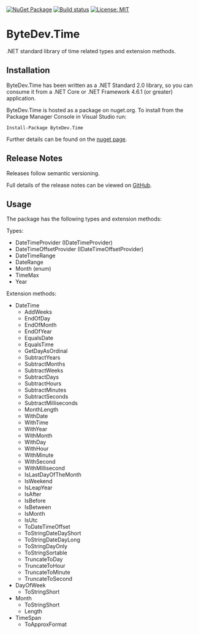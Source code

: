 [![NuGet Package](https://img.shields.io/nuget/v/ByteDev.Time.svg)](https://www.nuget.org/packages/ByteDev.Time)
[![Build status](https://ci.appveyor.com/api/projects/status/github/ByteDev/ByteDev.Time?branch=master&svg=true)](https://ci.appveyor.com/project/ByteDev/ByteDev.Time/branch/master)
[![License: MIT](https://img.shields.io/badge/License-MIT-green.svg)](https://github.com/ByteDev/ByteDev.Template.LibraryPackage/blob/master/LICENSE)

# ByteDev.Time

.NET standard library of time related types and extension methods.

## Installation

ByteDev.Time has been written as a .NET Standard 2.0 library, so you can consume it from a .NET Core or .NET Framework 4.6.1 (or greater) application.

ByteDev.Time is hosted as a package on nuget.org.  To install from the Package Manager Console in Visual Studio run:

`Install-Package ByteDev.Time`

Further details can be found on the [nuget page](https://www.nuget.org/packages/ByteDev.Time/).

## Release Notes

Releases follow semantic versioning.

Full details of the release notes can be viewed on [GitHub](https://github.com/ByteDev/ByteDev.Time/blob/master/docs/RELEASE-NOTES.md).

## Usage

The package has the following types and extension methods:

Types:
- DateTimeProvider (IDateTimeProvider)
- DateTimeOffsetProvider (IDateTimeOffsetProvider)
- DateTimeRange
- DateRange
- Month (enum)
- TimeMax
- Year

Extension methods:
- DateTime
	- AddWeeks
	- EndOfDay
	- EndOfMonth
	- EndOfYear
	- EqualsDate
	- EqualsTime
	- GetDayAsOrdinal
	- SubtractYears
	- SubtractMonths
	- SubtractWeeks
	- SubtractDays
	- SubtractHours
	- SubtractMinutes
	- SubtractSeconds
	- SubtractMilliseconds
	- MonthLength
	- WithDate
	- WithTime
	- WithYear
	- WithMonth
	- WithDay
	- WithHour
	- WithMinute
	- WithSecond
	- WithMillisecond
	- IsLastDayOfTheMonth
	- IsWeekend
	- IsLeapYear
	- IsAfter
	- IsBefore
	- IsBetween
	- IsMonth
	- IsUtc
	- ToDateTimeOffset
	- ToStringDateDayShort
	- ToStringDateDayLong
	- ToStringDayOnly
	- ToStringSortable
	- TruncateToDay
	- TruncateToHour
	- TruncateToMinute  
	- TruncateToSecond   
- DayOfWeek
	- ToStringShort
- Month
	- ToStringShort
	- Length
- TimeSpan
	- ToApproxFormat